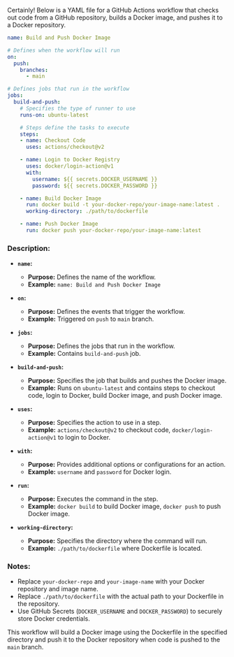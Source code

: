 Certainly! Below is a YAML file for a GitHub Actions workflow that checks out code from a GitHub repository, builds a Docker image, and pushes it to a Docker repository.

```yaml
name: Build and Push Docker Image

# Defines when the workflow will run
on:
  push:
    branches:
      - main

# Defines jobs that run in the workflow
jobs:
  build-and-push:
    # Specifies the type of runner to use
    runs-on: ubuntu-latest

    # Steps define the tasks to execute
    steps:
    - name: Checkout Code
      uses: actions/checkout@v2

    - name: Login to Docker Registry
      uses: docker/login-action@v1
      with:
        username: ${{ secrets.DOCKER_USERNAME }}
        password: ${{ secrets.DOCKER_PASSWORD }}

    - name: Build Docker Image
      run: docker build -t your-docker-repo/your-image-name:latest .
      working-directory: ./path/to/dockerfile

    - name: Push Docker Image
      run: docker push your-docker-repo/your-image-name:latest
```

### Description:

- **`name`:**  
  - **Purpose:** Defines the name of the workflow.
  - **Example:** `name: Build and Push Docker Image`

- **`on`:**  
  - **Purpose:** Defines the events that trigger the workflow.
  - **Example:** Triggered on `push` to `main` branch.

- **`jobs`:**  
  - **Purpose:** Defines the jobs that run in the workflow.
  - **Example:** Contains `build-and-push` job.

- **`build-and-push`:**  
  - **Purpose:** Specifies the job that builds and pushes the Docker image.
  - **Example:** Runs on `ubuntu-latest` and contains steps to checkout code, login to Docker, build Docker image, and push Docker image.

- **`uses`:**  
  - **Purpose:** Specifies the action to use in a step.
  - **Example:** `actions/checkout@v2` to checkout code, `docker/login-action@v1` to login to Docker.

- **`with`:**  
  - **Purpose:** Provides additional options or configurations for an action.
  - **Example:** `username` and `password` for Docker login.

- **`run`:**  
  - **Purpose:** Executes the command in the step.
  - **Example:** `docker build` to build Docker image, `docker push` to push Docker image.

- **`working-directory`:**  
  - **Purpose:** Specifies the directory where the command will run.
  - **Example:** `./path/to/dockerfile` where Dockerfile is located.

### Notes:

- Replace `your-docker-repo` and `your-image-name` with your Docker repository and image name.
- Replace `./path/to/dockerfile` with the actual path to your Dockerfile in the repository.
- Use GitHub Secrets (`DOCKER_USERNAME` and `DOCKER_PASSWORD`) to securely store Docker credentials.

This workflow will build a Docker image using the Dockerfile in the specified directory and push it to the Docker repository when code is pushed to the `main` branch.